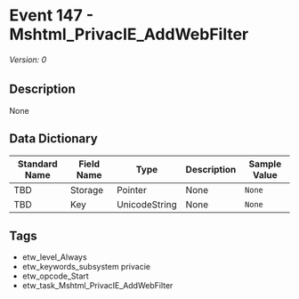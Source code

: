# Event 147 - Mshtml_PrivacIE_AddWebFilter
###### Version: 0

## Description
None

## Data Dictionary
|Standard Name|Field Name|Type|Description|Sample Value|
|---|---|---|---|---|
|TBD|Storage|Pointer|None|`None`|
|TBD|Key|UnicodeString|None|`None`|

## Tags
* etw_level_Always
* etw_keywords_subsystem privacie
* etw_opcode_Start
* etw_task_Mshtml_PrivacIE_AddWebFilter